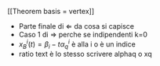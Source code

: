 [[Theorem basis = vertex]] 
- Parte finale di $\Leftarrow$ da cosa si capisce
- Caso 1 di $\Rightarrow$ perche se indipendenti k=0
- $x_B^i(t)=\beta_i-t\alpha_q^i$ è alla i o è un indice
- ratio text  è lo stesso scrivere alphaq o xq